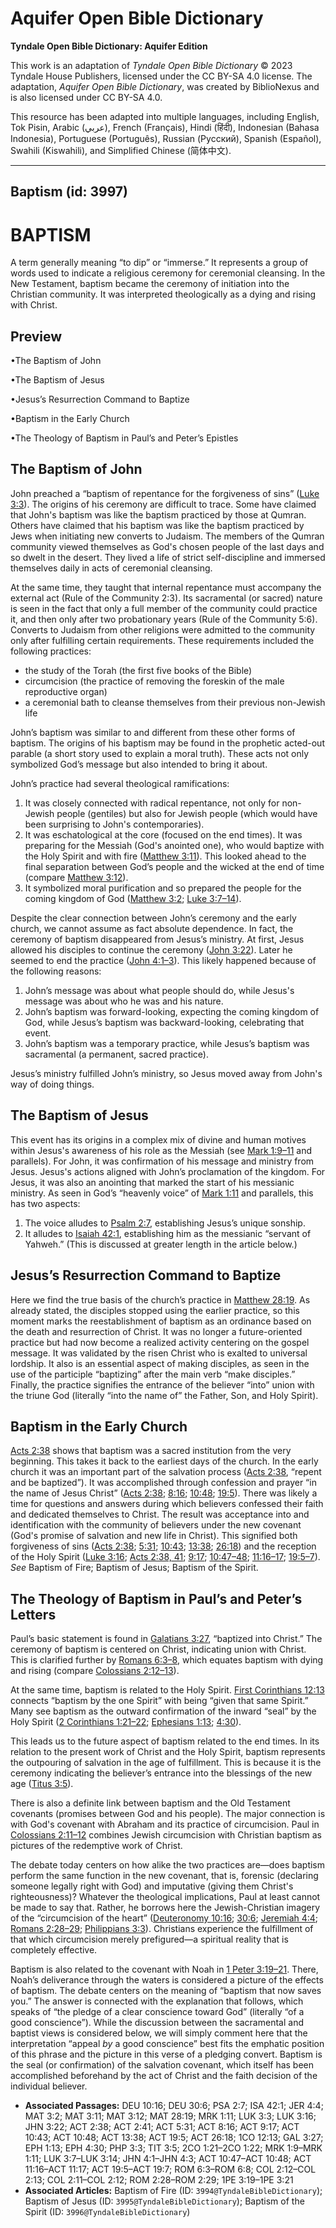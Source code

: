 # Aquifer Open Bible Dictionary

**Tyndale Open Bible Dictionary: Aquifer Edition**

This work is an adaptation of *Tyndale Open Bible Dictionary* © 2023 Tyndale House Publishers, licensed under the CC BY\-SA 4\.0 license. The adaptation, *Aquifer Open Bible Dictionary*, was created by BiblioNexus and is also licensed under CC BY\-SA 4\.0\.

This resource has been adapted into multiple languages, including English, Tok Pisin, Arabic (عربي), French (Français), Hindi (हिंदी), Indonesian (Bahasa Indonesia), Portuguese (Português), Russian (Русский), Spanish (Español), Swahili (Kiswahili), and Simplified Chinese (简体中文).



--------------------------------

## Baptism (id: 3997)

BAPTISM
=======

A term generally meaning “to dip” or “immerse.” It represents a group of words used to indicate a religious ceremony for ceremonial cleansing. In the New Testament, baptism became the ceremony of initiation into the Christian community. It was interpreted theologically as a dying and rising with Christ.

Preview
-------

•The Baptism of John

•The Baptism of Jesus

•Jesus’s Resurrection Command to Baptize

•Baptism in the Early Church

•The Theology of Baptism in Paul’s and Peter’s Epistles

The Baptism of John
-------------------

John preached a “baptism of repentance for the forgiveness of sins” ([Luke 3:3](https://ref.ly/Luke3:3)). The origins of his ceremony are difficult to trace. Some have claimed that John's baptism was like the baptism practiced by those at Qumran. Others have claimed that his baptism was like the baptism practiced by Jews when initiating new converts to Judaism. The members of the Qumran community viewed themselves as God's chosen people of the last days and so dwelt in the desert. They lived a life of strict self\-discipline and immersed themselves daily in acts of ceremonial cleansing. 

At the same time, they taught that internal repentance must accompany the external act (Rule of the Community 2:3\). Its sacramental (or sacred) nature is seen in the fact that only a full member of the community could practice it, and then only after two probationary years (Rule of the Community 5:6\). Converts to Judaism from other religions were admitted to the community only after fulfilling certain requirements. These requirements included the following practices:

* the study of the Torah (the first five books of the Bible)
* circumcision (the practice of removing the foreskin of the male reproductive organ)
* a ceremonial bath to cleanse themselves from their previous non\-Jewish life

John’s baptism was similar to and different from these other forms of baptism. The origins of his baptism may be found in the prophetic acted\-out parable (a short story used to explain a moral truth). These acts not only symbolized God’s message but also intended to bring it about. 

John’s practice had several theological ramifications: 

1. It was closely connected with radical repentance, not only for non\-Jewish people (gentiles) but also for Jewish people (which would have been surprising to John's contemporaries).
2. It was eschatological at the core (focused on the end times). It was preparing for the Messiah (God's anointed one), who would baptize with the Holy Spirit and with fire ([Matthew 3:11](https://ref.ly/Matt3:11)). This looked ahead to the final separation between God’s people and the wicked at the end of time (compare [Matthew 3:12](https://ref.ly/Matt3:12)).
3. It symbolized moral purification and so prepared the people for the coming kingdom of God ([Matthew 3:2](https://ref.ly/Matt3:2); [Luke 3:7–14](https://ref.ly/Luke3:7-Luke3:14)).

Despite the clear connection between John’s ceremony and the early church, we cannot assume as fact absolute dependence. In fact, the ceremony of baptism disappeared from Jesus’s ministry. At first, Jesus allowed his disciples to continue the ceremony ([John 3:22](https://ref.ly/John3:22)). Later he seemed to end the practice ([John 4:1–3](https://ref.ly/John4:1-John4:3)). This likely happened because of the following reasons: 

1. John’s message was about what people should do, while Jesus's message was about who he was and his nature.
2. John’s baptism was forward\-looking, expecting the coming kingdom of God, while Jesus’s baptism was backward\-looking, celebrating that event.
3. John’s baptism was a temporary practice, while Jesus’s baptism was sacramental (a permanent, sacred practice).

Jesus’s ministry fulfilled John’s ministry, so Jesus moved away from John's way of doing things.

The Baptism of Jesus
--------------------

This event has its origins in a complex mix of divine and human motives within Jesus's awareness of his role as the Messiah (see [Mark 1:9–11](https://ref.ly/Mark1:9-Mark1:11) and parallels). For John, it was confirmation of his message and ministry from Jesus. Jesus's actions aligned with John’s proclamation of the kingdom. For Jesus, it was also an anointing that marked the start of his messianic ministry. As seen in God’s “heavenly voice” of [Mark 1:11](https://ref.ly/Mark1:11) and parallels, this has two aspects: 

1. The voice alludes to [Psalm 2:7](https://ref.ly/Ps2:7), establishing Jesus’s unique sonship.
2. It alludes to [Isaiah 42:1](https://ref.ly/Isa42:1), establishing him as the messianic “servant of Yahweh.” (This is discussed at greater length in the article below.)

Jesus’s Resurrection Command to Baptize
---------------------------------------

Here we find the true basis of the church’s practice in [Matthew 28:19](https://ref.ly/Matt28:19). As already stated, the disciples stopped using the earlier practice, so this moment marks the reestablishment of baptism as an ordinance based on the death and resurrection of Christ. It was no longer a future\-oriented practice but had now become a realized activity centering on the gospel message. It was validated by the risen Christ who is exalted to universal lordship. It also is an essential aspect of making disciples, as seen in the use of the participle “baptizing” after the main verb “make disciples.” Finally, the practice signifies the entrance of the believer “into” union with the triune God (literally “into the name of” the Father, Son, and Holy Spirit).

Baptism in the Early Church
---------------------------

[Acts 2:38](https://ref.ly/Acts2:38) shows that baptism was a sacred institution from the very beginning. This takes it back to the earliest days of the church. In the early church it was an important part of the salvation process ([Acts 2:38](https://ref.ly/Acts2:38), “repent and be baptized”). It was accomplished through confession and prayer “in the name of Jesus Christ” ([Acts 2:38](https://ref.ly/Acts2:38); [8:16](https://ref.ly/Acts8:16); [10:48](https://ref.ly/Acts10:48); [19:5](https://ref.ly/Acts19:5)). There was likely a time for questions and answers during which believers confessed their faith and dedicated themselves to Christ. The result was acceptance into and identification with the community of believers under the new covenant (God's promise of salvation and new life in Christ). This signified both forgiveness of sins ([Acts 2:38](https://ref.ly/Acts2:38); [5:31](https://ref.ly/Acts5:31); [10:43](https://ref.ly/Acts10:43); [13:38](https://ref.ly/Acts13:38); [26:18](https://ref.ly/Acts26:18)) and the reception of the Holy Spirit ([Luke 3:16](https://ref.ly/Luke3:16); [Acts 2:38, 41](https://ref.ly/Acts2:38,Acts2:41); [9:17](https://ref.ly/Acts9:17); [10:47–48](https://ref.ly/Acts10:47-Acts10:48); [11:16–17](https://ref.ly/Acts11:16-Acts11:17); [19:5–7](https://ref.ly/Acts19:5-Acts19:7)). *See* Baptism of Fire; Baptism of Jesus; Baptism of the Spirit.

The Theology of Baptism in Paul’s and Peter’s Letters
-----------------------------------------------------

Paul’s basic statement is found in [Galatians 3:27](https://ref.ly/Gal3:27), “baptized into Christ.” The ceremony of baptism is centered on Christ, indicating union with Christ. This is clarified further by [Romans 6:3–8](https://ref.ly/Rom6:3-Rom6:8), which equates baptism with dying and rising (compare [Colossians 2:12–13](https://ref.ly/Col2:12-Col2:13)). 

At the same time, baptism is related to the Holy Spirit. [First Corinthians 12:13](https://ref.ly/1Cor12:13) connects “baptism by the one Spirit” with being “given that same Spirit.” Many see baptism as the outward confirmation of the inward “seal” by the Holy Spirit ([2 Corinthians 1:21–22](https://ref.ly/2Cor1:21-2Cor1:22); [Ephesians 1:13](https://ref.ly/Eph1:13); [4:30](https://ref.ly/Eph4:30)). 

This leads us to the future aspect of baptism related to the end times. In its relation to the present work of Christ and the Holy Spirit, baptism represents the outpouring of salvation in the age of fulfillment. This is because it is the ceremony indicating the believer’s entrance into the blessings of the new age ([Titus 3:5](https://ref.ly/Titus3:5)).

There is also a definite link between baptism and the Old Testament covenants (promises between God and his people). The major connection is with God's covenant with Abraham and its practice of circumcision. Paul in [Colossians 2:11–12](https://ref.ly/Col2:11-Col2:12) combines Jewish circumcision with Christian baptism as pictures of the redemptive work of Christ. 

The debate today centers on how alike the two practices are—does baptism perform the same function in the new covenant, that is, forensic (declaring someone legally right with God) and imputative (giving them Christ's righteousness)? Whatever the theological implications, Paul at least cannot be made to say that. Rather, he borrows here the Jewish\-Christian imagery of the “circumcision of the heart” ([Deuteronomy 10:16](https://ref.ly/Deut10:16); [30:6](https://ref.ly/Deut30:6); [Jeremiah 4:4](https://ref.ly/Jer4:4); [Romans 2:28–29](https://ref.ly/Rom2:28-Rom2:29); [Philippians 3:3](https://ref.ly/Phil3:3)). Christians experience the fulfillment of that which circumcision merely prefigured—a spiritual reality that is completely effective.

Baptism is also related to the covenant with Noah in [1 Peter 3:19–21](https://ref.ly/1Pet3:19-1Pet3:21). There, Noah’s deliverance through the waters is considered a picture of the effects of baptism. The debate centers on the meaning of “baptism that now saves you.” The answer is connected with the explanation that follows, which speaks of “the pledge of a clear conscience toward God” (literally “of a good conscience”). While the discussion between the sacramental and baptist views is considered below, we will simply comment here that the interpretation “appeal *by* a good conscience” best fits the emphatic position of this phrase and the picture in this verse of a pledging convert. Baptism is the seal (or confirmation) of the salvation covenant, which itself has been accomplished beforehand by the act of Christ and the faith decision of the individual believer.

* **Associated Passages:** DEU 10:16; DEU 30:6; PSA 2:7; ISA 42:1; JER 4:4; MAT 3:2; MAT 3:11; MAT 3:12; MAT 28:19; MRK 1:11; LUK 3:3; LUK 3:16; JHN 3:22; ACT 2:38; ACT 2:41; ACT 5:31; ACT 8:16; ACT 9:17; ACT 10:43; ACT 10:48; ACT 13:38; ACT 19:5; ACT 26:18; 1CO 12:13; GAL 3:27; EPH 1:13; EPH 4:30; PHP 3:3; TIT 3:5; 2CO 1:21–2CO 1:22; MRK 1:9–MRK 1:11; LUK 3:7–LUK 3:14; JHN 4:1–JHN 4:3; ACT 10:47–ACT 10:48; ACT 11:16–ACT 11:17; ACT 19:5–ACT 19:7; ROM 6:3–ROM 6:8; COL 2:12–COL 2:13; COL 2:11–COL 2:12; ROM 2:28–ROM 2:29; 1PE 3:19–1PE 3:21
* **Associated Articles:** Baptism of Fire (ID: `3994@TyndaleBibleDictionary`); Baptism of Jesus (ID: `3995@TyndaleBibleDictionary`); Baptism of the Spirit (ID: `3996@TyndaleBibleDictionary`)

